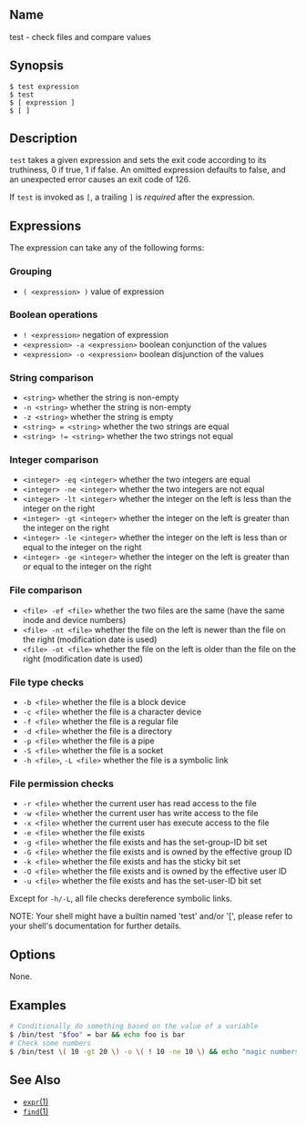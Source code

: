 ## Name

test - check files and compare values

## Synopsis

```**sh
$ test expression
$ test
$ [ expression ]
$ [ ]
```

## Description

`test` takes a given expression and sets the exit code according to its truthiness, 0 if true, 1 if false.
An omitted expression defaults to false, and an unexpected error causes an exit code of 126.

If `test` is invoked as `[`, a trailing `]` is _required_ after the expression.

## Expressions

The expression can take any of the following forms:

### Grouping

-   `( <expression> )` value of expression

### Boolean operations

-   `! <expression>` negation of expression
-   `<expression> -a <expression>` boolean conjunction of the values
-   `<expression> -o <expression>` boolean disjunction of the values

### String comparison

-   `<string>` whether the string is non-empty
-   `-n <string>` whether the string is non-empty
-   `-z <string>` whether the string is empty
-   `<string> = <string>` whether the two strings are equal
-   `<string> != <string>` whether the two strings not equal

### Integer comparison

-   `<integer> -eq <integer>` whether the two integers are equal
-   `<integer> -ne <integer>` whether the two integers are not equal
-   `<integer> -lt <integer>` whether the integer on the left is less than the integer on the right
-   `<integer> -gt <integer>` whether the integer on the left is greater than the integer on the right
-   `<integer> -le <integer>` whether the integer on the left is less than or equal to the integer on the right
-   `<integer> -ge <integer>` whether the integer on the left is greater than or equal to the integer on the right

### File comparison

-   `<file> -ef <file>` whether the two files are the same (have the same inode and device numbers)
-   `<file> -nt <file>` whether the file on the left is newer than the file on the right (modification date is used)
-   `<file> -ot <file>` whether the file on the left is older than the file on the right (modification date is used)

### File type checks

-   `-b <file>` whether the file is a block device
-   `-c <file>` whether the file is a character device
-   `-f <file>` whether the file is a regular file
-   `-d <file>` whether the file is a directory
-   `-p <file>` whether the file is a pipe
-   `-S <file>` whether the file is a socket
-   `-h <file>`, `-L <file>` whether the file is a symbolic link

### File permission checks

-   `-r <file>` whether the current user has read access to the file
-   `-w <file>` whether the current user has write access to the file
-   `-x <file>` whether the current user has execute access to the file
-   `-e <file>` whether the file exists
-   `-g <file>` whether the file exists and has the set-group-ID bit set
-   `-G <file>` whether the file exists and is owned by the effective group ID
-   `-k <file>` whether the file exists and has the sticky bit set
-   `-O <file>` whether the file exists and is owned by the effective user ID
-   `-u <file>` whether the file exists and has the set-user-ID bit set

Except for `-h/-L`, all file checks dereference symbolic links.

NOTE: Your shell might have a builtin named 'test' and/or '[', please refer to your shell's documentation for further details.

## Options

None.

## Examples

```sh
# Conditionally do something based on the value of a variable
$ /bin/test "$foo" = bar && echo foo is bar
# Check some numbers
$ /bin/test \( 10 -gt 20 \) -o \( ! 10 -ne 10 \) && echo "magic numbers!"
```

## See Also

-   [`expr`(1)](help://man/1/expr)
-   [`find`(1)](help://man/1/find)
